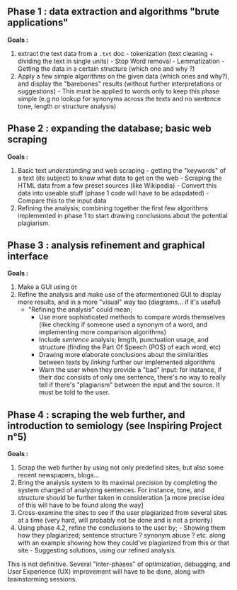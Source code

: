 ## __Phase 1 : data extraction and algorithms "brute applications"__

__Goals :__

1) extract the text data from a `.txt` doc
            - tokenization (text cleaning + dividing the text in single units)
            - Stop Word removal
            - Lemmatization
            - Getting the data in a certain structure (which one and why ?)
2) Apply a few simple algorithms on the given data (which ones and why?), and display the "barebones" results (without further interpretations or suggestions)
            - This must be applied to words only to keep this phase simple (e.g no lookup for synonyms across the texts and no sentence tone, length or structure analysis)
            
## __Phase 2 : expanding the database; basic web scraping__

__Goals :__

1) Basic text *understanding* and web scraping
            - getting the "keywords" of a text (its subject) to know what data to get on the web
            - Scraping the HTML data from a few preset sources (like Wikipedia)
            - Convert this data into useable stuff (phase 1 code will have to be adapdated)
            - Compare this to the input data
2) Refining the analysis; combining together the first few algorithms implemented in phase 1 to start drawing conclusions about the potential plagiarism.
        
## __Phase 3 : analysis refinement and graphical interface__

__Goals :__

1) Make a GUI using `Qt`
2) Refine the analysis and make use of the aformentioned GUI to display more results, and in a more "visual" way too (diagrams... if it's useful)
    - "Refining the analysis" could mean;
        - Use more sophisticated methods to compare words themselves (like checking if someone used a synonym of a word, and implementing more comparison algorithms)
        - Include *sentence* analysis; length, punctuation usage, and structure (finding the Part Of Speech (POS) of each word, etc)
        - Drawing more elaborate conclusions about the similarities between texts by *linking* further our implemented algorithms
        - Warn the user when they provide a "bad" input: for instance, if their doc consists of only one sentence, there's no way to really tell if there's "plagiarism" between the input and the source. It must be told to the user.

## __Phase 4 : scraping the web further, and introduction to semiology (see Inspiring Project n°5)__

__Goals :__

1) Scrap the web further by using not only predefind sites, but also some recent newspapers, blogs...
2) Bring the analysis system to its maximal precision by completing the system charged of analyzing sentences. For instance, tone, and structure should be further taken in consideration [a more precise idea of this will have to be found along the way]
3) Cross-examine the sites to see if the user plagiarized from several sites at a time (very hard, will probably not be done and is not a priority)
4) Using phase 4.2, refine the conclusions to the user by;
            - Showing them how they plagiarized; sentence structure ? synonym abuse ? etc. along with an example showing how they could've plagiarized from this or that site
            - Suggesting solutions, using our refined analysis.
            
This is not definitive. Several "inter-phases" of optimization, debugging, and User Experience (UX) improvement will have to be done, along with brainstorming sessions.
